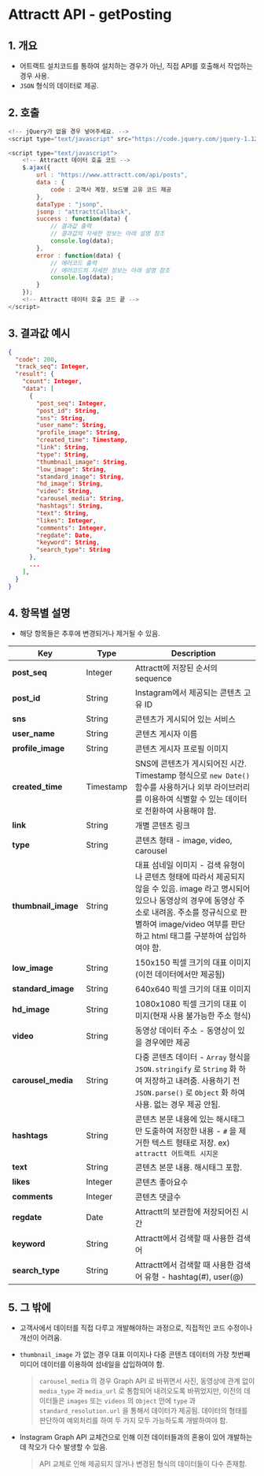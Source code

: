 # Attractt API - getPosting

## 1. 개요

- 어트랙트 설치코드를 통하여 설치하는 경우가 아닌, 직접 API를 호출해서 작업하는 경우 사용.
- `JSON` 형식의 데이터로 제공.



## 2. 호출

```javascript
<!-- jQuery가 없을 경우 넣어주세요. -->
<script type="text/javascript" src="https://code.jquery.com/jquery-1.12.4.min.js"></script>

<script type="text/javascript">
	<!-- Attractt 데이터 호출 코드 -->
	$.ajax({
		url : "https://www.attractt.com/api/posts",
		data : {
            code : 고객사 계정, 보드별 고유 코드 제공
        },
		dataType : "jsonp",
		jsonp : "attracttCallback",
		success : function(data) {
            // 결과값 출력
            // 결과값의 자세한 정보는 아래 설명 참조
            console.log(data);
        },
		error : function(data) {
            // 에러코드 출력
            // 에러코드의 자세한 정보는 아래 설명 참조
            console.log(data);
        }
	});
	<!-- Attractt 데이터 호출 코드 끝 -->
</script>
```



## 3. 결과값 예시

```json
{
  "code": 200,
  "track_seq": Integer,
  "result": {  
    "count": Integer,
    "data": [
      {
      	"post_seq": Integer,
        "post_id": String,
        "sns": String,
        "user_name": String,
        "profile_image": String,
        "created_time": Timestamp,
        "link": String,
        "type": String,
        "thumbnail_image": String,
        "low_image": String,
        "standard_image": String,
        "hd_image": String,
        "video": String,
        "carousel_media": String,
        "hashtags": String,
        "text": String,
        "likes": Integer,
        "comments": Integer,
        "regdate": Date,
        "keyword": String,
        "search_type": String
      },
      ...
    ],
  }
}
```



## 4. 항목별 설명

- 해당 항목들은 추후에 변경되거나 제거될 수 있음.

| Key                 | Type      | Description                                                  |
| ------------------- | --------- | ------------------------------------------------------------ |
| **post_seq**        | Integer   | Attractt에 저장된 순서의 sequence                            |
| **post_id**         | String    | Instagram에서 제공되는 콘텐츠 고유 ID                        |
| **sns**             | String    | 콘텐츠가 게시되어 있는 서비스                                |
| **user_name**       | String    | 콘텐츠 게시자 이름                                           |
| **profile_image**   | String    | 콘텐츠 게시자 프로필 이미지                                  |
| **created_time**    | Timestamp | SNS에 콘텐츠가 게시되어진 시간. Timestamp 형식으로 `new Date()` 함수를 사용하거나 외부 라이브러리를 이용하여 식별할 수 있는 데이터로 전환하여 사용해야 함. |
| **link**            | String    | 개별 콘텐츠 링크                                             |
| **type**            | String    | 콘텐츠 형태 - image, video, carousel                         |
| **thumbnail_image** | String    | 대표 섬네일 이미지 - 검색 유형이나 콘텐츠 형태에 따라서 제공되지 않을 수 있음. image 라고 명시되어 있으나 동영상의 경우에 동영상 주소로 내려옴. 주소를 정규식으로 판별하여 image/video 여부를 판단하고 html 태그를 구분하여 삽입하여야 함. |
| **low_image**       | String    | 150x150 픽셀 크기의 대표 이미지(이전 데이터에서만 제공됨)    |
| **standard_image**  | String    | 640x640 픽셀 크기의 대표 이미지                              |
| **hd_image**        | String    | 1080x1080 픽셀 크기의 대표 이미지(현재 사용 불가능한 주소 형식) |
| **video**           | String    | 동영상 데이터 주소 - 동영상이 있을 경우에만 제공             |
| **carousel_media**  | String    | 다중 콘텐츠 데이터 - `Array` 형식을 `JSON.stringify` 로 `String` 화 하여 저장하고 내려줌. 사용하기 전 `JSON.parse()` 로 `Object` 화 하여 사용. 없는 경우 제공 안됨. |
| **hashtags**        | String    | 콘텐츠 본문 내용에 있는 해시태그만 도출하여 저장한 내용 - `#` 을 제거한 텍스트 형태로 저장. ex) `attractt 어트랙트 시지온` |
| **text**            | String    | 콘텐츠 본문 내용. 해시태그 포함.                             |
| **likes**           | Integer   | 콘텐츠 좋아요수                                              |
| **comments**        | Integer   | 콘텐츠 댓글수                                                |
| **regdate**         | Date      | Attractt의 보관함에 저장되어진 시간                          |
| **keyword**         | String    | Attractt에서 검색할 때 사용한 검색어                         |
| **search_type**     | String    | Attractt에서 검색할 때 사용한 검색어 유형 - hashtag(#), user(@) |



## 5. 그 밖에

- 고객사에서 데이터를 직접 다루고 개발해야하는 과정으로, 직접적인 코드 수정이나 개선이 어려움.

- `thumbnail_image` 가 없는 경우 대표 이미지나 다중 콘텐츠 데이터의 가장 첫번째 미디어 데이터를 이용하여 섬네일을 삽입하여야 함.

  > `carousel_media` 의 경우 Graph API 로 바뀌면서 사진, 동영상에 관계 없이 `media_type` 과 `media_url` 로 통합되어 내려오도록 바뀌었지만, 이전의 데이터들은 `images` 또는 `videos` 의 `Object` 안에 `type` 과 `standard_resolution.url` 을 통해서 데이터가 제공됨. 데이터의 형태를 판단하여 예외처리를 하여 두 가지 모두 가능하도록 개발하여야 함. 

- Instagram Graph API 교체건으로 인해 이전 데이터들과의 혼용이 있어 개발하는데 착오가 다수 발생할 수 있음.

  > API 교체로 인해 제공되지 않거나 변경된 형식의 데이터들이 다수 존재함.
